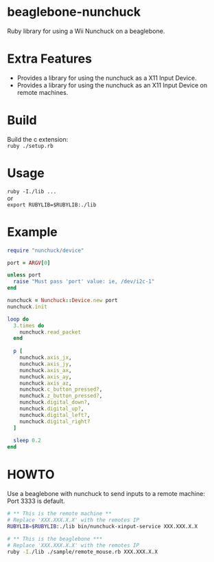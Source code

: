 beaglebone-nunchuck
===================

Ruby library for using a Wii Nunchuck on a beaglebone.  

Extra Features
===  
* Provides a library for using the nunchuck as a X11 Input Device.  
* Provides a library for using the nunchuck as an X11 Input Device on remote machines.  

Build
===
Build the c extension:  
`ruby ./setup.rb`

Usage
===
`ruby -I./lib ...`  
or  
`export RUBYLIB=$RUBYLIB:./lib`


Example
===
```ruby
require "nunchuck/device"

port = ARGV[0]

unless port
  raise "Must pass 'port' value: ie, /dev/i2c-1"
end

nunchuck = Nunchuck::Device.new port
nunchuck.init

loop do
  3.times do
    nunchuck.read_packet
  end
  
  p [
    nunchuck.axis_jx,
    nunchuck.axis_jy,
    nunchuck.axis_ax,
    nunchuck.axis_ay,
    nunchuck.axis_az,
    nunchuck.c_button_pressed?,
    nunchuck.z_button_pressed?,
    nunchuck.digital_down?,  
    nunchuck.digital_up?,
    nunchuck.digital_left?,
    nunchuck.digital_right?              
  ]
  
  sleep 0.2
end
```

HOWTO
===
Use a beaglebone with nunchuck to send inputs to a remote machine:  
Port 3333 is default.  

```sh
# ** This is the remote machine **
# Replace 'XXX.XXX.X.X' with the remotes IP
RUBYLIB=$RUBYLIB:./lib bin/nunchuck-xinput-service XXX.XXX.X.X
```

```sh
# ** This is the beaglebone ***
# Replace 'XXX.XXX.X.X' with the remotes IP
ruby -I./lib ./sample/remote_mouse.rb XXX.XXX.X.X
```
